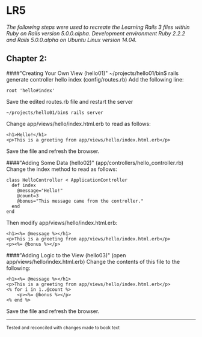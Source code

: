 # LR5
_The following steps were used to recreate the Learning Rails 3 files within Ruby on Rails version 5.0.0.alpha. Development environment Ruby 2.2.2 and Rails 5.0.0.alpha on Ubuntu Linux version 14.04._

## Chapter 2:
####"Creating Your Own View (hello01)"
	~/projects/hello01/bin$ rails generate controller hello index
(config/routes.rb) Add the following line:

	root 'hello#index'
Save the edited routes.rb file and restart the server

	~/projects/hello01/bin$ rails server
Change app/views/hello/index.html.erb to read as follows:

	<h1>Hello!</h1>
	<p>This is a greeting from app/views/hello/index.html.erb</p>
Save the file and refresh the browser.

####"Adding Some Data (hello02)"
(app/controllers/hello_controller.rb) Change the index method to read as follows:

	class HelloController < ApplicationController
	  def index
	  	@message="Hello!"
	  	@count=3
	  	@bonus="This message came from the controller."
	  end
	end
Then modify app/views/hello/index.html.erb:

	<h1><%= @message %></h1>
	<p>This is a greeting from app/views/hello/index.html.erb</p>
	<p><%= @bonus %></p>

####"Adding Logic to the View (hello03)"
(open app/views/hello/index.html.erb) Change the contents of this file to the following:

	<h1><%= @message %></h1>
	<p>This is a greeting from app/views/hello/index.html.erb</p>
	<% for i in 1..@count %>
		<p><%= @bonus %></p>
	<% end %>
Save the file and refresh the browser.


***
<sup>Tested and reconciled with changes made to book text</sup>
